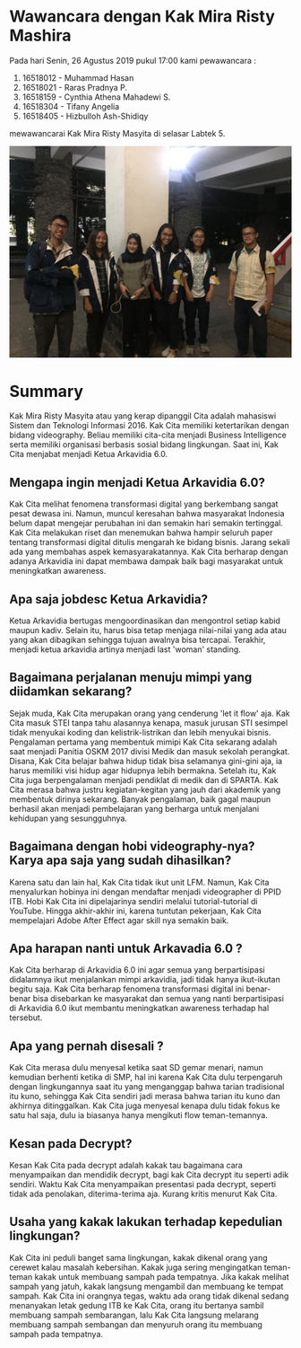 # Wawancara dengan Kak Mira Risty Mashira

Pada hari Senin, 26 Agustus 2019 pukul 17:00 kami pewawancara :
1. 16518012 - Muhammad Hasan
2. 16518021 - Raras Pradnya P.
3. 16518159 - Cynthia Athena Mahadewi S. 
4. 16518304 - Tifany Angelia
5. 16518405 - Hizbulloh Ash-Shidiqy

mewawancarai Kak Mira Risty Masyita di selasar Labtek 5. 

![alt text](./16518012-16518021-16518159-16518304-16518405.jpg)
# Summary
Kak Mira Risty Masyita atau yang kerap dipanggil Cita adalah mahasiswi Sistem dan Teknologi Informasi 2016. Kak Cita memiliki
ketertarikan dengan bidang videography. Beliau memiliki cita-cita menjadi Business Intelligence serta memiliki organisasi
berbasis sosial bidang lingkungan. Saat ini, Kak Cita menjabat menjadi Ketua Arkavidia 6.0. 


## Mengapa ingin menjadi Ketua Arkavidia 6.0?
Kak Cita melihat fenomena transformasi digital yang berkembang sangat pesat dewasa ini. Namun, muncul keresahan bahwa 
masyarakat Indonesia belum dapat mengejar perubahan ini dan semakin hari semakin tertinggal. Kak Cita melakukan riset dan 
menemukan bahwa hampir seluruh paper tentang transformasi digital ditulis mengarah ke bidang bisnis. Jarang sekali ada yang 
membahas aspek kemasyarakatannya. Kak Cita berharap dengan adanya Arkavidia ini dapat membawa dampak baik bagi masyarakat
untuk meningkatkan awareness.

## Apa saja jobdesc Ketua Arkavidia?
Ketua Arkavidia bertugas mengoordinasikan dan mengontrol setiap kabid maupun kadiv. Selain itu, harus bisa tetap menjaga
nilai-nilai yang ada atau yang akan dibagikan sehingga tujuan awalnya bisa tercapai. Terakhir, menjadi ketua arkavidia artinya
menjadi last 'woman' standing. 


## Bagaimana perjalanan menuju mimpi yang diidamkan sekarang?
Sejak muda, Kak Cita merupakan orang yang cenderung 'let it flow' aja. Kak Cita masuk STEI tanpa tahu alasannya kenapa, masuk
jurusan STI sesimpel tidak menyukai koding dan kelistrik-listrikan dan lebih menyukai bisnis. Pengalaman pertama yang membentuk
mimipi Kak Cita sekarang adalah saat menjadi Panitia OSKM 2017 divisi Medik dan masuk sekolah perangkat. Disana, Kak Cita belajar
bahwa hidup tidak bisa selamanya gini-gini aja, ia harus memiliki visi hidup agar hidupnya lebih bermakna. Setelah itu, Kak Cita
juga berpengalaman menjadi pendiklat di medik dan di SPARTA. Kak Cita merasa bahwa justru kegiatan-kegitan yang jauh dari
akademik yang membentuk dirinya sekarang. Banyak pengalaman, baik gagal maupun berhasil akan menjadi pembelajaran yang berharga
untuk menjalani kehidupan yang sesungguhnya.

## Bagaimana dengan hobi videography-nya? Karya apa saja yang sudah dihasilkan?
Karena satu dan lain hal, Kak Cita tidak ikut unit LFM. Namun, Kak Cita menyalurkan hobinya ini dengan mendaftar menjadi
videographer di PPID ITB. Hobi Kak Cita ini dipelajarinya sendiri melalui tutorial-tutorial di YouTube. Hingga akhir-akhir ini, 
karena tuntutan pekerjaan, Kak Cita mempelajari Adobe After Effect agar skill nya semakin baik.

## Apa harapan nanti untuk Arkavadia 6.0 ?
Kak Cita berharap di Arkavidia 6.0 ini agar semua yang berpartisipasi didalamnya ikut menjalankan mimpi arkavidia, jadi tidak hanya ikut-ikutan begitu saja. Kak Cita berharap fenomena transformasi digital ini benar-benar bisa disebarkan ke masyarakat dan semua yang nanti berpartisipasi di Arkavidia 6.0 ikut membantu meningkatkan awareness terhadap hal tersebut.

## Apa yang pernah disesali ?
Kak Cita merasa dulu menyesal ketika saat SD gemar menari, namun kemudian berhenti ketika di SMP, hal ini karena Kak Cita dulu terpengaruh dengan lingkungannya saat itu yang menganggap bahwa tarian tradisional itu kuno, sehingga Kak Cita sendiri jadi merasa bahwa tarian itu kuno dan akhirnya ditinggalkan. Kak Cita juga menyesal kenapa dulu tidak fokus ke satu hal saja, dulu ia biasanya hanya mengikuti flow teman-temannya.

## Kesan pada Decrypt?
Kesan Kak Cita pada decrypt adalah kakak tau bagaimana cara menyampaikan dan mendidik decrypt, bagi kak Cita decrypt itu seperti adik sendiri. Waktu Kak Cita menyampaikan presentasi pada decrypt, seperti tidak ada penolakan, diterima-terima aja. Kurang kritis menurut Kak Cita. 

## Usaha yang kakak lakukan terhadap kepedulian lingkungan?
Kak Cita ini peduli banget sama lingkungan, kakak dikenal orang yang cerewet kalau masalah kebersihan.  Kakak juga sering mengingatkan teman-teman kakak untuk membuang sampah pada tempatnya. Jika kakak melihat sampah yang jatuh, kakak langsung mengambil dan membuang ke tempat sampah. Kak Cita ini orangnya tegas, waktu ada orang tidak dikenal sedang menanyakan letak gedung ITB ke Kak Cita, orang itu bertanya sambil membuang sampah sembarangan, lalu Kak Cita langsung melarang membuang sampah sembangan dan menyuruh orang itu membuang sampah pada tempatnya. 

